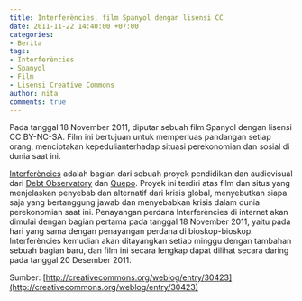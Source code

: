 ```yaml
---
title: Interferències, film Spanyol dengan lisensi CC
date: 2011-11-22 14:40:00 +07:00
categories:
- Berita
tags:
- Interferències
- Spanyol
- Film
- Lisensi Creative Commons
author: nita
comments: true
---
```


Pada tanggal 18 November 2011, diputar sebuah film Spanyol dengan lisensi CC BY-NC-SA. Film ini bertujuan untuk memperluas pandangan setiap orang, menciptakan kepedulianterhadap situasi perekonomian dan sosial di dunia saat ini.

[Interferències](http://www.interferencies.cc/) adalah bagian dari sebuah proyek pendidikan dan audiovisual dari [Debt Observatory](http://eng.odg.cat/) dan [Quepo](http://www.quepo.org/en/). Proyek ini terdiri atas film dan situs yang menjelaskan penyebab dan alternatif dari krisis global, menyebutkan siapa saja yang bertanggung jawab dan menyebabkan krisis dalam dunia perekonomian saat ini. Penayangan perdana Interferències di internet akan dimulai dengan bagian pertama pada tanggal 18 November 2011, yaitu pada hari yang sama dengan penayangan perdana di bioskop-bioskop. Interferències kemudian akan ditayangkan setiap minggu dengan tambahan sebuah bagian baru, dan film ini secara lengkap dapat dilihat secara daring pada tanggal 20 Desember 2011.

Sumber: [http://creativecommons.org/weblog/entry/30423](http://creativecommons.org/weblog/entry/30423)
